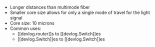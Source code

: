 
- Longer distances than multimode fiber
- Smaller core size allows for only a single mode of travel for the light signal
- Core size: 10 microns
- Common uses:
  - [[devlog.router]]s to [[devlog.Switch]]es
  - [[devlog.Switch]]es to [[devlog.Switch]]es
